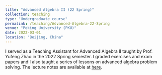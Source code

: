 ```yaml
---
title: "Advanced Algebra II (22 Spring)"
collection: teaching
type: "Undergraduate course"
permalink: /teaching/Advanced-Algebra-22-Spring
venue: "Peking University (PKU)"
date: 2022-03-01
location: "Beijing, China"
---
```


I served as a Teaching Assistant for Advanced Algebra II taught by Prof. Yufeng Zhao in the 2022 Spring semester. I graded exercises and exam papers and I also taught a series of lessons on advanced algebra problem solving. The lecture notes are available at [here](https://github.com/xiaxueqaq/Advanced_Algebra_II_notes).
